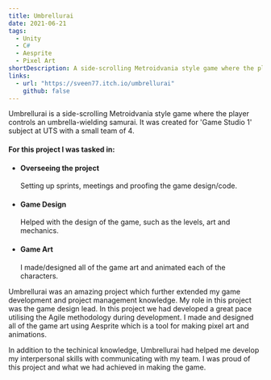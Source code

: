 ```yaml
---
title: Umbrellurai
date: 2021-06-21
tags:
  - Unity
  - C#
  - Aesprite
  - Pixel Art
shortDescription: A side-scrolling Metroidvania style game where the player controls an umbrella-wielding samurai.
links:
  - url: "https://sveen77.itch.io/umbrellurai"
    github: false
---
```


Umbrellurai is a side-scrolling Metroidvania style game where the player controls an umbrella-wielding samurai. It was
created for 'Game Studio 1' subject at UTS with a small team of 4.

#### For this project I was tasked in:

- #### Overseeing the project
  Setting up sprints, meetings and proofing the game design/code.
- #### Game Design
  Helped with the design of the game, such as the levels, art and mechanics.
- #### Game Art
  I made/designed all of the game art and animated each of the characters.

Umbrellurai was an amazing project which further extended my game development and project management knowledge. My role
in this project was the game design lead. In this project we had developed a great pace utilising the Agile methodology
during development. I made and designed all of the game art using Aesprite which is a tool for making pixel art and animations.

In addition to the techinical knowledge, Umbrellurai had helped me develop my interpersonal skills with communicating with my
team. I was proud of this project and what we had achieved in making the game.
